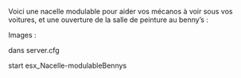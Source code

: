 Voici une nacelle modulable pour aider vos mécanos à voir sous vos voitures, et une ouverture de la salle de peinture au benny’s :

Images :

<blockquote class="imgur-embed-pub" lang="en" data-id="a/5Hrfoz2" data-context="false" ><a href="//imgur.com/a/5Hrfoz2"></a></blockquote><script async src="//s.imgur.com/min/embed.js" charset="utf-8"></script>

dans server.cfg

start esx_Nacelle-modulableBennys
